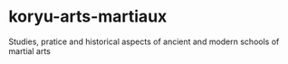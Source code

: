# koryu-arts-martiaux
Studies, pratice and historical aspects of ancient and modern schools of martial arts
